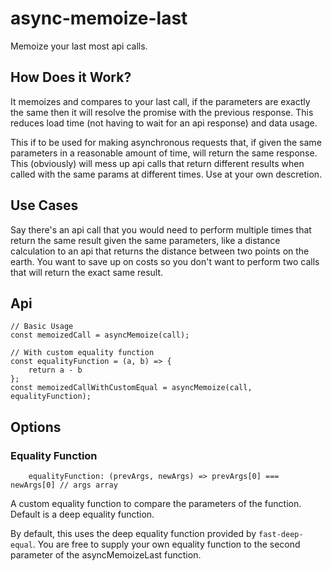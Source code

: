 # async-memoize-last

Memoize your last most api calls.

## How Does it Work?

It memoizes and compares to your last call, if the parameters are exactly the same then it will resolve the promise with the previous response. This reduces load time (not having to wait for an api response) and data usage.

This if to be used for making asynchronous requests that, if given the same parameters in a reasonable amount of time, will return the same response. This (obviously) will mess up api calls that return different results when called with the same params at different times. Use at your own descretion.

## Use Cases

Say there's an api call that you would need to perform multiple times that return the same result given the same parameters, like a distance calculation to an api that returns the distance between two points on the earth. You want to save up on costs so you don't want to perform two calls that will return the exact same result.

## Api

```
// Basic Usage
const memoizedCall = asyncMemoize(call);

// With custom equality function
const equalityFunction = (a, b) => {
    return a - b
};
const memoizedCallWithCustomEqual = asyncMemoize(call, equalityFunction);
```

## Options

### Equality Function

```
    equalityFunction: (prevArgs, newArgs) => prevArgs[0] === newArgs[0] // args array
```

A custom equality function to compare the parameters of the function. Default is a deep equality function.

By default, this uses the deep equality function provided by `fast-deep-equal`. You are free to supply your own equality function to the second parameter of the asyncMemoizeLast function.
